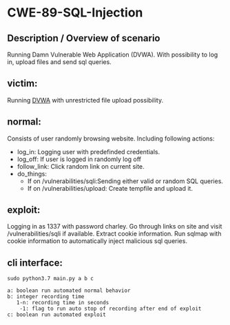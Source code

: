 # CWE-89-SQL-Injection

## Description / Overview of scenario
Running Damn Vulnerable Web Application (DVWA). With possibility to log in, upload files and send sql queries. 

## victim:
Running [DVWA](https://dvwa.co.uk/) with unrestricted file upload possibility.

## normal:
Consists of user randomly browsing website. 
Including following actions:
- log_in:         Logging user with predefinded credentials.
- log_off:        If user is logged in randomly log off
- follow_link:    Click random link on current site.
- do_things:      
  - If on /vulnerabilities/sqli:Sending either valid or random SQL queries.
  - If on /vulnerabilities/upload: Create tempfile and upload it.

## exploit:
Logging in as 1337 with password charley.
Go through links on site and visit /vulnerabilities/sqli if available.
Extract cookie information. 
Run sqlmap with cookie information to automatically inject malicious sql queries.

## cli interface:

    sudo python3.7 main.py a b c 
    
    a: boolean run automated normal behavior
    b: integer recording time
       1-n: recording time in seconds
        -1: flag to run auto stop of recording after end of exploit
    c: boolean run automated exploit
